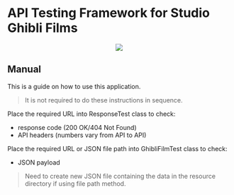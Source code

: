 # API Testing Framework for Studio Ghibli Films

<p align="center">
  <img src="https://i.imgur.com/oprn9Qn.png?1" />
</p>

## Manual

This is a guide on how to use this application.

> It is not required to do these instructions in sequence.

Place the required URL into ResponseTest class to check:

  - response code (200 OK/404 Not Found)
  - API headers (numbers vary from API to API)

Place the required URL or JSON file path into GhibliFilmTest class to check:

  - JSON payload

> Need to create new JSON file containing the data in the resource directory if using file path method.  

